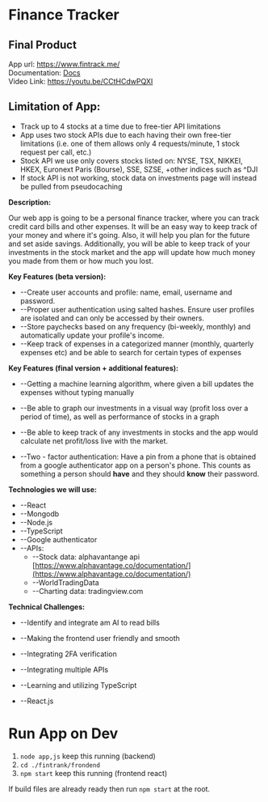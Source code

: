 # Finance Tracker

Final Product
---
App url: https://www.fintrack.me/ \
Documentation: [Docs](api/doc/README.md) \
Video Link: https://youtu.be/CCtHCdwPQXI 


Limitation of App:
---
- Track up to 4 stocks at a time due to free-tier API limitations
- App uses two stock APIs due to each having their own free-tier limitations (i.e. one of them allows only 4 requests/minute, 1 stock request per call, etc.)
- Stock API we use only covers stocks listed on: NYSE, TSX, NIKKEI, HKEX, Euronext Paris (Bourse), SSE, SZSE, +other indices such as ^DJI
- If stock API is not working, stock data on investments page will instead be pulled from pseudocaching

**Description:**

Our web app is going to be a personal finance tracker, where you can track credit card bills and other expenses. It will be an easy way to keep track of your money and where it&#39;s going. Also, it will help you plan for the future and set aside savings. Additionally, you will be able to keep track of your investments in the stock market and the app will update how much money you made from them or how much you lost.

**Key Features (beta version):**

- --Create user accounts and profile: name, email, username and password.
- --Proper user authentication using salted hashes. Ensure user profiles are isolated and can only be accessed by their owners.
- --Store paychecks based on any frequency (bi-weekly, monthly) and automatically update your profile&#39;s income.
- --Keep track of expenses in a categorized manner (monthly, quarterly expenses etc) and be able to search for certain types of expenses

**Key Features (final version + additional features):**

- --Getting a machine learning algorithm, where given a bill updates the expenses without typing manually

- --Be able to graph our investments in a visual way (profit loss over a period of time), as well as performance of stocks in a graph
- --Be able to keep track of any investments in stocks and the app would calculate net profit/loss live with the market.
- --Two - factor authentication: Have a pin from a phone that is obtained from a google authenticator app on a person&#39;s phone. This counts as something a person should **have** and they should **know** their password.

**Technologies we will use:**

- --React
- --Mongodb
- --Node.js
- --TypeScript
- --Google authenticator
- --APIs:
  - --Stock data: alphavantange api [https://www.alphavantage.co/documentation/](https://www.alphavantage.co/documentation/)
  - --WorldTradingData
  - --Charting data: tradingview.com

**Technical Challenges:**

- --Identify and integrate am AI to read bills

- --Making the frontend user friendly and smooth
- --Integrating 2FA verification
- --Integrating multiple APIs
- --Learning and utilizing TypeScript
- --React.js

# Run App on Dev

1. `node app,js` keep this running (backend)
2. `cd ./fintrank/frondend`
3. `npm start` keep this running (frontend react)

If build files are already ready then run `npm start` at the root.
